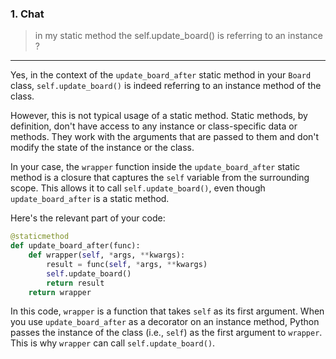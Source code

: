 ### 1. Chat 

> in my static method the self.update_board() is referring to an instance ?

---

Yes, in the context of the `update_board_after` static method in your `Board` class, `self.update_board()` is indeed referring to an instance method of the class. 

However, this is not typical usage of a static method. Static methods, by definition, don't have access to any instance or class-specific data or methods. They work with the arguments that are passed to them and don't modify the state of the instance or the class.

In your case, the `wrapper` function inside the `update_board_after` static method is a closure that captures the `self` variable from the surrounding scope. This allows it to call `self.update_board()`, even though `update_board_after` is a static method.

Here's the relevant part of your code:

```python
@staticmethod
def update_board_after(func):
    def wrapper(self, *args, **kwargs):
        result = func(self, *args, **kwargs)
        self.update_board()
        return result
    return wrapper
```

In this code, `wrapper` is a function that takes `self` as its first argument. When you use `update_board_after` as a decorator on an instance method, Python passes the instance of the class (i.e., `self`) as the first argument to `wrapper`. This is why `wrapper` can call `self.update_board()`.